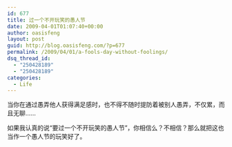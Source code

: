 ```yaml
---
id: 677
title: 过一个不开玩笑的愚人节
date: 2009-04-01T01:07:40+00:00
author: oasisfeng
layout: post
guid: http://blog.oasisfeng.com/?p=677
permalink: /2009/04/01/a-fools-day-without-foolings/
dsq_thread_id:
  - "250428189"
  - "250428189"
categories:
  - Life
---
```

当你在通过愚弄他人获得满足感时，也不得不随时提防着被别人愚弄，不仅累，而且无聊……

如果我认真的说“要过一个不开玩笑的愚人节”，你相信么？不相信？那么就把这也当作一个愚人节的玩笑好了。